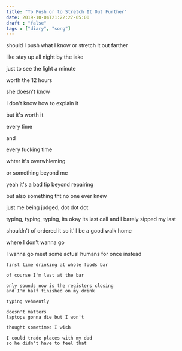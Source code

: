 ```yaml
---
title: "To Push or to Stretch It Out Further"
date: 2019-10-04T21:22:27-05:00
draft : "false"
tags : ["diary", "song"]
---
```


should I push what I know or stretch it out farther

like stay up all night by the lake

just to see the light a minute

worth the 12 hours

she doesn't know

I don't know how to explain it

but it's worth it


every time

and

every fucking time

whter it's overwhleming

or something beyond me

yeah it's a bad tip beyond repairing

but also something tht no one ever knew

just me being judged, dot dot dot

typing, typing, typing,
its okay its last call and I barely sipped my last

shouldn't of ordered it so it'll be a good walk home

where I don't wanna go

I wanna go meet some actual
humans
for once
instead

```
first time drinking at whole foods bar

of course I'm last at the bar

only sounds now is the registers closing
and I'm half finished on my drink

typing vehmently

doesn't matters
laptops gonna die but I won't

thought sometimes I wish

I could trade places with my dad
so he didn't have to feel that

```
